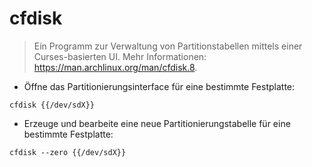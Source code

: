 # cfdisk

> Ein Programm zur Verwaltung von Partitionstabellen mittels einer Curses-basierten UI.
> Mehr Informationen: <https://man.archlinux.org/man/cfdisk.8>.

- Öffne das Partitionierungsinterface für eine bestimmte Festplatte:

`cfdisk {{/dev/sdX}}`

- Erzeuge und bearbeite eine neue Partitionierungstabelle für eine bestimmte Festplatte:

`cfdisk --zero {{/dev/sdX}}`
